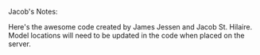 Jacob's Notes:

Here's the awesome code created by James Jessen and Jacob St. Hilaire.
Model locations will need to be updated in the code when placed on the server.
